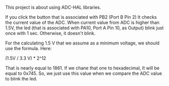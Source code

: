 This project is about using ADC-HAL libraries.

If you click the button that is associated with PB2 (Port B Pin 2) It checks the current value of the ADC.
When current value from ADC is higher than 1.5V, the led (that is associated with PA10, Port A Pin 10, as Output) blink just once with 1 sec.
Otherwise, it doesn't blink.

For the calculating 1.5 V that we assume as a minimum voltage, we should use the formula. Here:

(1.5V / 3.3 V) \* 2^12

That is nearly equal to 1861. If we chane that one to hexadecimal, It will be equal to 0x745.
So, we just use this value when we compare the ADC value to blink the led.
